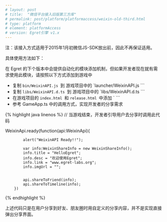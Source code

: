 ```yaml
---
# layout: post
# title:  "微信平台接入旧版第三方库"
# permalink: post/platform/platformaccess/weixin-old-third.html
# type: platform
# element: platformAccess
# version: Egret引擎 v1.x
---
```


注：该接入方式适用于2015年1月初微信JS-SDK放出前，因此不再保证适用。 

具体使用方法如下：

在 Egret 的下个版本中会提供自动化的模块添加机制，但如果开发者现在就有需求使用此模块，请按照以下方式添加到游戏中



* 复制 `bin/WeixinAPI.js `到 游戏项目中的 `launcher/WeixinAPI.js ```
* 复制 `libs/WeixinAPI.d.ts `到 游戏项目中的 `libs/WeixinAPI.d.ts ```
* 在游戏项目的 `index.html `和 `release.html `中添加 `<script src="launcher/WeixinAPI.js" async="false"></script> ```
* 参考 GameApp.ts 中的调用方式，实现开发者的分享需求


{% highlight java linenos %}
   //  当游戏结束，开发者引导用户去分享时调用此代码

  WeixinApi.ready(function(api:WeixinApi){

            alert("WeixinAPI Ready!!");

            var info:WeixinShareInfo = new WeixinShareInfo();
            info.title = "HelloEgret";
            info.desc = "欢迎使用Egret";
            info.link = "www.egret-labs.org"; 
            info.imgUrl = "";


            api.shareToFriend(info);
            api.shareToTimeline(info);
        })

{% endhighlight %}


上述代码只是在用户分享到好友、朋友圈时用自定义的分享内容，并不是实现直接弹出分享界面。

